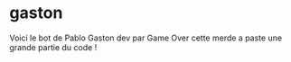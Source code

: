 # gaston
Voici le bot de Pablo Gaston dev par Game Over cette merde a paste une grande partie du code !
